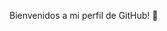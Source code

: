 Bienvenidos a mi perfil de GitHub! 👋

<!--
**daniloherreraf/daniloherreraf** is a ✨ _special_ ✨ repository because its `README.md` (this file) appears on your GitHub profile.

Here are some ideas to get you started:

Soy Danilo Herrera Fitzgerald, Fullstack developer graduado del bootcamp soy Henry, y estoy en GitHub porque utilizando sus herramientas y recursos puedo contribuir a proyectos, compartir código, aprender habilidades de programación, explorar proyectos de otros desarrolladores.

Conocimiento de : / Javascript / NodeJS / React / Redux / Express / SQL 

Programación en lenguajes como HTML, CSS, JavaScript

Habilidad para aprender rápidamente nuevas tecnologías.

Habilidad para trabajar en equipo y colaborar con otros desarrolladores, diseñadores y stakeholders.

Conocimiento de frameworks y bibliotecas de JavaScript, como React, Redux

Comparto link a mis proyectos mas destacados
https://sensational-meerkat-d04948.netlify.app/

Contacto
https://www.linkedin.com/in/daniloherreraf/
herreraf.danilo@gmail.com

